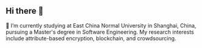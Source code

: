 ## Hi there 👋

🌱 I’m currently studying at East China Normal University in Shanghai, China, pursuing a Master's degree in Software Engineering. My research interests include attribute-based encryption, blockchain, and crowdsourcing.

<!--
**liang512/liang512** is a ✨ _special_ ✨ repository because its `README.md` (this file) appears on your GitHub profile.

Here are some ideas to get you started:

- 🔭 I’m currently working on ...
- 🌱 I’m currently learning ...
- 👯 I’m looking to collaborate on ...
- 🤔 I’m looking for help with ...
- 💬 Ask me about ...
- 📫 How to reach me: ...
- 😄 Pronouns: ...
- ⚡ Fun fact: ...
-->
